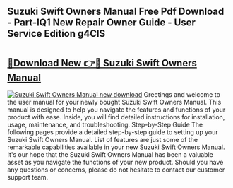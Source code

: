 ## Suzuki Swift Owners Manual Free Pdf Download - Part-IQ1 New Repair Owner Guide - User Service Edition g4ClS

# <h2><a href="http://cf19593.oget.top/?id=Suzuki+Swift+Owners+Manual">🔗Download New 👉🔴 Suzuki Swift Owners Manual</a></h2>

[![Suzuki Swift Owners Manual new download](https://i.imgur.com/5g1atiW.png)](http://cf19593.oget.top/?id=Suzuki+Swift+Owners+Manual)
Greetings and welcome to the user manual for your newly bought Suzuki Swift Owners Manual. This manual is designed to help you navigate the features and functions of your product with ease. Inside, you will find detailed instructions for installation, usage, maintenance, and troubleshooting. Step-by-Step Guide The following pages provide a detailed step-by-step guide to setting up your Suzuki Swift Owners Manual. List of features are just some of the remarkable capabilities available in your new Suzuki Swift Owners Manual. It's our hope that the Suzuki Swift Owners Manual has been a valuable asset as you navigate the functions of your new product. Should you have any questions or concerns, please do not hesitate to contact our customer support team.
